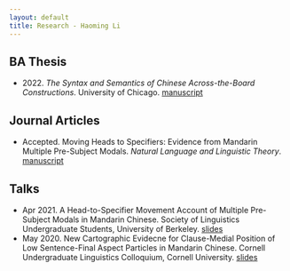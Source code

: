 ```yaml
---
layout: default
title: Research - Haoming Li
---
```

## BA Thesis
- 2022\. *The Syntax and Semantics of Chinese Across-the-Board Constructions*. University of Chicago. [manuscript](/files/ba_thesis.pdf)

## Journal Articles
  - Accepted. Moving Heads to Specifiers: Evidence from Mandarin Multiple Pre-Subject Modals. *Natural Language and Linguistic Theory*. [manuscript](/files/NLLT21.pdf)

## Talks
- Apr 2021. A Head-to-Specifier Movement Account of Multiple Pre-Subject Modals in Mandarin Chinese. Society of Linguistics Undergraduate Students, University of Berkeley. [slides](/files/slides_for_calslugs.pdf)
- May 2020. New Cartographic Evidecne for Clause-Medial Position of Low Sentence-Final Aspect Particles in Mandarin Chinese. Cornell Undergraduate Linguistics Colloquium, Cornell University.  [slides](/files/slides_for_culc14.pdf)

